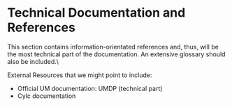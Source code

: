 # Technical Documentation and References
This section contains information-orientated references and, thus, will be the most technical part of the documentation. An extensive glossary should also be included.\

External Resources that we might point to include:

- Official UM documentation:  UMDP (technical part)
- Cylc documentation 